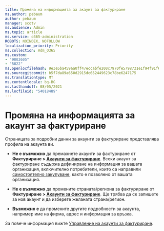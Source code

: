 ```yaml
---
title: Промяна на информацията за акаунт за фактуриране
ms.author: pebaum
author: pebaum
manager: scotv
ms.audience: Admin
ms.topic: article
ms.service: o365-administration
ROBOTS: NOINDEX, NOFOLLOW
localization_priority: Priority
ms.collection: Adm_O365
ms.custom:
- "9002605"
- "5022"
ms.openlocfilehash: 9e3e5ba459aa0ff47eccabfe200c7970fe5798731e1f94f91f6f9b059b74ffde
ms.sourcegitcommit: b5f7da89a650d2915dc652449623c78be6247175
ms.translationtype: MT
ms.contentlocale: bg-BG
ms.lasthandoff: 08/05/2021
ms.locfileid: "54018489"
---
```

# <a name="change-billing-account-information"></a>Промяна на информацията за акаунт за фактуриране

Страницата за подробни данни за акаунти за фактуриране представлява профила на акаунта ви.

- **Не е възможно** да премахнете акаунти за фактуриране от **Фактуриране > [Акаунти за фактуриране](https://go.microsoft.com/fwlink/p/?linkid=2084771)**. Всеки акаунт за фактуриране съдържа дефиниране на информация за вашата организация, включително потребители, които са направили [самостоятелно закупуване](https://docs.microsoft.com/microsoft-365/commerce/subscriptions/manage-self-service-purchases-admins), както е позволено от вашата организация. 

- **Не е възможно** да промените страната/региона за фактуриране от **Фактуриране > [Акаунти за фактуриране](https://go.microsoft.com/fwlink/p/?linkid=2084771)**. Ще трябва да се запишете за нов акаунт и да изберете желаната страна/регион. 

- **Възможно е** да промените другите подробности за акаунта, например име на фирма, адрес и информация за връзка. 

За повече информация вижте [Управление на акаунти за фактуриране](https://docs.microsoft.com/microsoft-365/commerce/manage-billing-accounts). 
